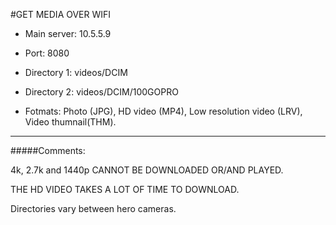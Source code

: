 #GET MEDIA OVER WIFI

* Main server: 10.5.5.9

* Port: 8080

* Directory 1: videos/DCIM

* Directory 2: videos/DCIM/100GOPRO

* Fotmats: Photo (JPG), HD video (MP4), Low resolution video (LRV), Video thumnail(THM).

---

#####Comments:

4k, 2.7k and 1440p CANNOT BE DOWNLOADED OR/AND PLAYED.

THE HD VIDEO TAKES A LOT OF TIME TO DOWNLOAD.

Directories vary between hero cameras.
